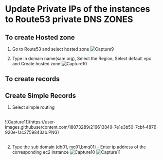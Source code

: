 # Update Private IPs of the instances to Route53 private DNS ZONES

## To create Hosted zone

1. Go to Route53 and select hosted zone
![Capture9](https://user-images.githubusercontent.com/18073289/216613692-d6c63b8b-9706-4e3f-8b23-59d538185c6d.PNG)

2. Type in domain name(sam.org), Select the Region, Select default vpc and Create hosted zone
![Capture10](https://user-images.githubusercontent.com/18073289/216613728-c42aa0c1-6b14-44fb-a0c9-4cfb4ca76cae.PNG)

## To create records

## Create Simple Records
 1. Select simple routing
 <br />
 ![Capture11](https://user-images.githubusercontent.com/18073289/216613849-7e1e3b50-7cbf-4876-920e-1ac2759843ab.PNG)
 <br />
 <br />


 2. Type the sub domain (db01, mc01,bmq01) - Enter ip address of the corresponding ec2 instance
 ![Capture10](https://user-images.githubusercontent.com/18073289/216614146-33d013b3-0397-47d0-97a6-3c7324a0d79d.PNG)
 ![Capture11](https://user-images.githubusercontent.com/18073289/216614208-2cc1a60c-579b-445a-aafa-f4fabac2b92f.PNG)
